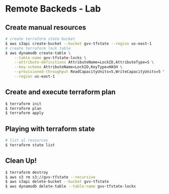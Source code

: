 # Remote Backeds - Lab

## Create manual resources

```bash
# create terraform state bucket
$ aws s3api create-bucket --bucket gvv-tfstate --region us-east-1
# create terraform lock table
$ aws dynamodb create-table \
    --table-name gvv-tfstate-locks \
    --attribute-definitions AttributeName=LockID,AttributeType=S \
    --key-schema AttributeName=LockID,KeyType=HASH \
    --provisioned-throughput ReadCapacityUnits=5,WriteCapacityUnits=5 \
    --region us-east-1
```

## Create and execute terraform plan

```bash
$ terraform init
$ terraform plan
$ terraform apply
```

## Playing with terraform state

```bash
# list al resources
$ terraform state list
```

## Clean Up!

```bash
$ terraform destroy
$ aws s3 rm s3://gvv-tfstate --recursive
$ aws s3api delete-bucket --bucket gvv-tfstate
$ aws dynamodb delete-table --table-name gvv-tfstate-locks
```
